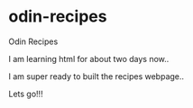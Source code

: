 # odin-recipes
Odin Recipes

I am learning html for about two days now..

I am super ready to built the recipes webpage..

Lets go!!!
